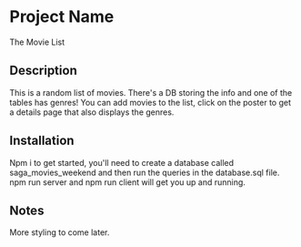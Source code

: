 # Project Name

The Movie List

## Description

This is a random list of movies. There's a DB storing the info and one of the tables has genres! You can add movies to the list, click on the poster to get a details page that also displays the genres.

## Installation

Npm i to get started, you'll need to create a database called saga_movies_weekend and then run the queries in the database.sql file. npm run server and npm run client will get you up and running.

## Notes

More styling to come later.
